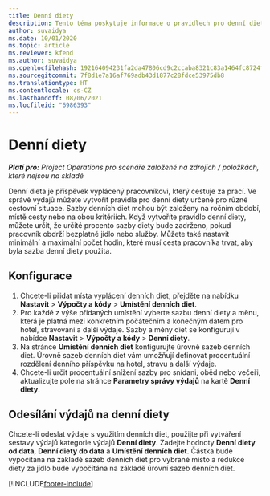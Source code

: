 ```yaml
---
title: Denní diety
description: Tento téma poskytuje informace o pravidlech pro denní diety, které se používají ve správě výdajů.
author: suvaidya
ms.date: 10/01/2020
ms.topic: article
ms.reviewer: kfend
ms.author: suvaidya
ms.openlocfilehash: 192164094231fa2da47806cd9c2ccaba8321c83a1464fc8724fa0d0a7618660f
ms.sourcegitcommit: 7f8d1e7a16af769adb43d1877c28fdce53975db8
ms.translationtype: HT
ms.contentlocale: cs-CZ
ms.lasthandoff: 08/06/2021
ms.locfileid: "6986393"
---
```

# <a name="per-diems"></a>Denní diety

_**Platí pro:** Project Operations pro scénáře založené na zdrojích / položkách, které nejsou na skladě_


Denní dieta je příspěvek vyplácený pracovníkovi, který cestuje za prací. Ve správě výdajů můžete vytvořit pravidla pro denní diety určené pro různé cestovní situace. Sazby denních diet mohou být založeny na ročním období, místě cesty nebo na obou kritériích. Když vytvoříte pravidlo denní diety, můžete určit, že určité procento sazby diety bude zadrženo, pokud pracovník obdrží bezplatné jídlo nebo služby. Můžete také nastavit minimální a maximální počet hodin, které musí cesta pracovníka trvat, aby byla sazba denní diety použita.

## <a name="configuration"></a>Konfigurace 

1. Chcete-li přidat místa vyplácení denních diet, přejděte na nabídku **Nastavit** > **Výpočty a kódy** > **Umístění denních diet**.
2. Pro každé z výše přidaných umístění vyberte sazbu denní diety a měnu, která je platná mezi konkrétním počátečním a konečným datem pro hotel, stravování a další výdaje. Sazby a měny diet se konfigurují v nabídce **Nastavit** > **Výpočty a kódy** > **Denní diety**.
3. Na stránce **Umístění denních diet** konfigurujte úrovně sazeb denních diet. Úrovně sazeb denních diet vám umožňují definovat procentuální rozdělení denního příspěvku na hotel, stravu a další výdaje. 
4. Chcete-li určit procentuální snížení sazby pro snídani, oběd nebo večeři, aktualizujte pole na stránce **Parametry správy výdajů** na kartě **Denní diety**. 
    
## <a name="submit-expenses-using-per-diem"></a>Odesílání výdajů na denní diety
Chcete-li odeslat výdaje s využitím denních diet, použijte při vytváření sestavy výdajů kategorie výdajů **Denní diety**. Zadejte hodnoty **Denní diety od data**, **Denní diety do data** a **Umístění denních diet**. Částka bude vypočítána na základě sazeb denních diet pro vybrané místo a redukce diety za jídlo bude vypočítána na základě úrovní sazeb denních diet.


[!INCLUDE[footer-include](../includes/footer-banner.md)]